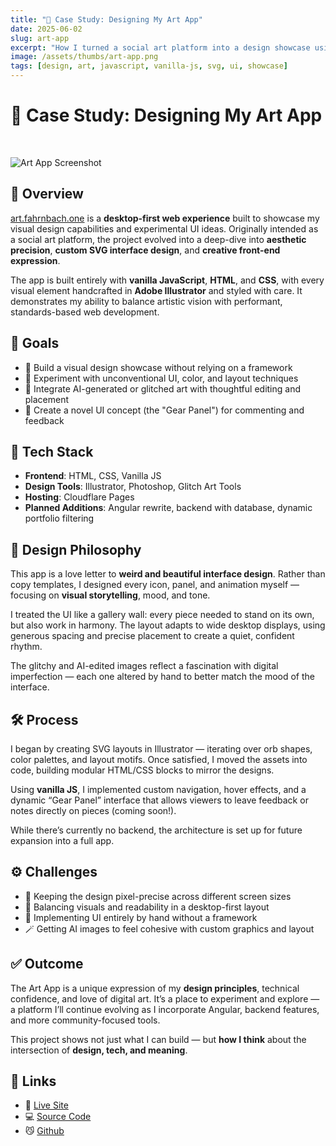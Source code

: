 ```yaml
---
title: "🎨 Case Study: Designing My Art App"
date: 2025-06-02
slug: art-app
excerpt: "How I turned a social art platform into a design showcase using custom SVG elements, AI-assisted visuals, and hand-tuned HTML/CSS to explore futuristic UI design."
image: /assets/thumbs/art-app.png
tags: [design, art, javascript, vanilla-js, svg, ui, showcase]
---
```


# 🎨 Case Study: Designing My Art App  
<br/>

![Art App Screenshot](/assets/screenshots/art-screenshot.png)
## 🧭 Overview

[art.fahrnbach.one](https://art.fahrnbach.one) is a **desktop-first web experience** built to showcase my visual design capabilities and experimental UI ideas. Originally intended as a social art platform, the project evolved into a deep-dive into **aesthetic precision**, **custom SVG interface design**, and **creative front-end expression**.

The app is built entirely with **vanilla JavaScript**, **HTML**, and **CSS**, with every visual element handcrafted in **Adobe Illustrator** and styled with care. It demonstrates my ability to balance artistic vision with performant, standards-based web development.

## 🎯 Goals

- 🎨 Build a visual design showcase without relying on a framework  
- 🧪 Experiment with unconventional UI, color, and layout techniques  
- 🧵 Integrate AI-generated or glitched art with thoughtful editing and placement  
- 💬 Create a novel UI concept (the "Gear Panel") for commenting and feedback  

## 🧰 Tech Stack

- **Frontend**: HTML, CSS, Vanilla JS  
- **Design Tools**: Illustrator, Photoshop, Glitch Art Tools  
- **Hosting**: Cloudflare Pages  
- **Planned Additions**: Angular rewrite, backend with database, dynamic portfolio filtering  

## 🎨 Design Philosophy

This app is a love letter to **weird and beautiful interface design**. Rather than copy templates, I designed every icon, panel, and animation myself — focusing on **visual storytelling**, mood, and tone.

I treated the UI like a gallery wall: every piece needed to stand on its own, but also work in harmony. The layout adapts to wide desktop displays, using generous spacing and precise placement to create a quiet, confident rhythm.

The glitchy and AI-edited images reflect a fascination with digital imperfection — each one altered by hand to better match the mood of the interface.

## 🛠️ Process

I began by creating SVG layouts in Illustrator — iterating over orb shapes, color palettes, and layout motifs. Once satisfied, I moved the assets into code, building modular HTML/CSS blocks to mirror the designs.

Using **vanilla JS**, I implemented custom navigation, hover effects, and a dynamic “Gear Panel” interface that allows viewers to leave feedback or notes directly on pieces (coming soon!).

While there’s currently no backend, the architecture is set up for future expansion into a full app.

## ⚙️ Challenges

- 🧮 Keeping the design pixel-precise across different screen sizes  
- 🧘 Balancing visuals and readability in a desktop-first layout  
- 🧰 Implementing UI entirely by hand without a framework  
- 🪄 Getting AI images to feel cohesive with custom graphics and layout  

## ✅ Outcome

The Art App is a unique expression of my **design principles**, technical confidence, and love of digital art. It’s a place to experiment and explore — a platform I’ll continue evolving as I incorporate Angular, backend features, and more community-focused tools.

This project shows not just what I can build — but **how I think** about the intersection of **design, tech, and meaning**.

## 🔗 Links

- 🎨 [Live Site](https://art.fahrnbach.one)  
- 💻 [Source Code](https://github.com/fahrnbach/art-app)
- 😼 [Github](https://github.com/fahrnbach)
